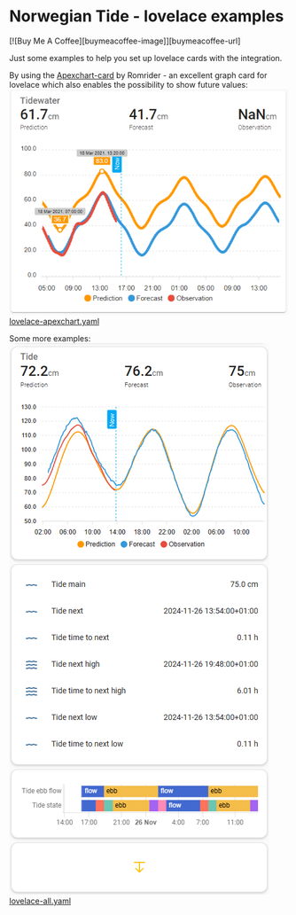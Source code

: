 # Norwegian Tide - lovelace examples
[![Buy Me A Coffee][buymeacoffee-image]][buymeacoffee-url]

Just some examples to help you set up lovelace cards with the integration.

By using the [Apexchart-card](https://github.com/RomRider/apexcharts-card) by Romrider - an excellent graph card for lovelace which also enables the possibility to show future values:
![apexchart-card](img/norwegiantide_apexchart.png "apexchart-card")
[lovelace-apexchart.yaml](yaml-code)

Some more examples:
![lovelace](img/norwegiantide_lovelace.png "lovelace")
[lovelace-all.yaml](yaml-code)


